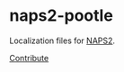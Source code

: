 naps2-pootle
============

Localization files for [NAPS2](https://www.naps2.com).

[Contribute](https://www.naps2.com/doc-translations.html)
